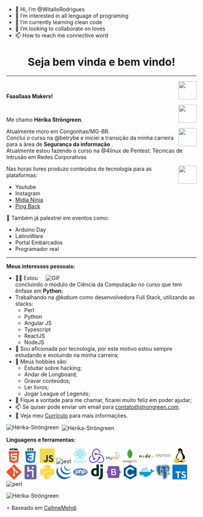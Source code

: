 - 👋 Hi, I’m @WitalloRodrigues
- 👀 I’m interested in all lenguage of programing
- 🌱 I’m currently learning clean code  
- 💞️ I’m looking to collaborate on loves 
- 📫 How to reach me connective word
<h1 align="center"> Seja bem vinda e bem vindo! </h1>
<hr />
<a href="https://github.com/strongreen" target="_blank">
  <img align="right" src="https://cdn.iconscout.com/icon/free/png-256/github-108-438008.png" width="48px" height="48px">
</a><br />
<p align="left" > 
  <b>Faaallaaa Makers!</b>
</p>
<a href="https://www.instagram.com/strongreen/" target="_blank">
  <img align="right" src="https://cdn.icon-icons.com/icons2/1211/PNG/512/1491579602-yumminkysocialmedia36_83067.png" width="48px" height="48px">
</a><br />
<p align="left" >
Me chamo <b> Hérika Ströngreen</b>.
</p>
<a href="https://www.youtube.com/herikastrongreen/" target="_blank">
  <img align="right" src="https://i.ibb.co/kSWhXVq/youtube.png" width="48px" height="48px">
</a>
<p align="left" >
Atualmente moro em Congonhas/MG-BR.<br />
Concluí o curso na @betrybe e iniciei a transição da minha carreira para a àrea de <b>Segurança da informação </b>. <br> 
Atualmente estou fazendo o curso na @4linux de Pentest: Técnicas de Intrusão em Redes Corporativas 
</p>
<a href="https://www.linkedin.com/in/herikastrongreen/" target="_blank">
  <img align="right" src="https://i.ibb.co/Kx2GSrT/linkedin.png" width="48px" height="48px">
</a>
<p align="left" >
Nas horas livres produzo conteúdos de tecnologia para as plataformas:
</p>
<p align="left" >
<ul>
  <li>Youtube </li>
  <li>Instagram </li>
  <li><a href="https://midianinja.org/author/herikastrongreen/">Midia Ninja </a> </li>
  <li><a href="https://pingback.com/strongreen">Ping Back</a></li>
</ul>
</p>
<p align="left" >
🚀 Também já palestrei em eventos como:
  <ul>
  <li> Arduino Day </li>
  <li> LatinoWare </li>
  <li> Portal Embarcados </li>
  <li> Programador real </li>
  </ul>
</p>
</p>

<hr />

**Meus interesses pessoais:**

<img align="right" alt="GIF" src="https://octocat-generator-assets.githubusercontent.com/my-octocat-1612547785236.png" width="400px" />

- 👩‍💻 Estou concluindo o modulo de Ciência da Computação no curso que tem ênfase em **Python**;
- Trabalhando na *@kabum* como desenvolvedora Full Stack, utilizando as stacks:
  - Perl
  - Python
  - Angular JS
  - Typescript
  - ReactJS
  - NodeJS
- 💼 Sou aficionada por tecnologia, por este motivo estou sempre estudando e evoluindo na minha carreira;
- 👾 Meus hobbies são: 
  - Estudar sobre hacking;
  - Andar de Longboard; 
  - Gravar conteúdos;
  - Ler livros;
  - Jogar League of Legends;
- 💬 Fique a vontade para me chamar, ficarei muito feliz em poder ajudar;
- 📫 Se quiser pode enviar um email para contato@strongreen.com.
- 📝 Veja meu <a href="https://drive.google.com/file/d/1LBaL8MXq1x99ZrrrTta2FDG0j--AIhvR/view?usp=sharing" target="_blank">Currículo</a> para mais informações.

<p>
  <img align="left" src="https://github-readme-stats.vercel.app/api/top-langs/?username=strongreen&layout=compact&theme=graywhite&title_color=268bd2" alt="Hérika-Ströngreen" />
</p>
<p>&nbsp;
  <img align="center" src="https://github-readme-stats.vercel.app/api?username=strongreen&count_private=true&show_icons=true&theme=graywhite&icon_color=268bd2&title_color=268bd2" alt="Hérika-Ströngreen" />
</p>

**Linguagens e ferramentas:**  

<p align="left">
<img src="https://raw.githubusercontent.com/devicons/devicon/master/icons/html5/html5-original-wordmark.svg" alt="html5" width="40" height="40"/> 
<img src="https://raw.githubusercontent.com/devicons/devicon/master/icons/css3/css3-original-wordmark.svg" alt="css3" width="40" height="40"/> 
<img src="https://raw.githubusercontent.com/devicons/devicon/master/icons/javascript/javascript-original.svg" alt="javascript" width="40" height="40"/> 
<img src="https://www.learnstorybook.com/intro-to-storybook/logo-jest.png" alt="jest" width="40" height="40" />
<img src="https://raw.githubusercontent.com/devicons/devicon/master/icons/react/react-original-wordmark.svg" alt="react" width="40" height="40"/> 
<img src="https://raw.githubusercontent.com/devicons/devicon/master/icons/redux/redux-original.svg" alt="redux" width="40" height="40"/> 
<img src="https://raw.githubusercontent.com/devicons/devicon/master/icons/mysql/mysql-original-wordmark.svg" alt="mysql" width="40" height="40"/> 
<img src="https://raw.githubusercontent.com/devicons/devicon/master/icons/mongodb/mongodb-original-wordmark.svg" alt="mongodb" width="40" height="40"/> 
<img src="https://raw.githubusercontent.com/devicons/devicon/master/icons/nodejs/nodejs-original-wordmark.svg" alt="nodejs" width="40" height="40"/> 
<img src="https://raw.githubusercontent.com/devicons/devicon/master/icons/express/express-original-wordmark.svg" alt="express" width="40" height="40"/> 
<img src="https://raw.githubusercontent.com/devicons/devicon/master/icons/linux/linux-original.svg" alt="linux" width="40" height="40" />
<img src="https://raw.githubusercontent.com/devicons/devicon/master/icons/git/git-original.svg" alt="git" width="40" height="40"/> 
<img src="https://raw.githubusercontent.com/devicons/devicon/master/icons/heroku/heroku-plain.svg" alt="heroku" width="40" height="40" />
<img src="https://raw.githubusercontent.com/devicons/devicon/master/icons/python/python-plain.svg" alt="Python" width="40" height="40" />
<img src="https://raw.githubusercontent.com/devicons/devicon/master/icons/jquery/jquery-plain.svg" alt="Jquery" width="40" height="40" />
<img src="https://raw.githubusercontent.com/devicons/devicon/master/icons/php/php-plain.svg" alt="PHP" width="40" height="40" />
<img src="https://raw.githubusercontent.com/devicons/devicon/master/icons/django/django-plain.svg" alt="Django" width="40" height="40" />
<img src="https://raw.githubusercontent.com/devicons/devicon/master/icons/bootstrap/bootstrap-plain.svg" alt="Bootstrap" width="40" height="40" />
<img src="https://raw.githubusercontent.com/devicons/devicon/master/icons/c/c-plain.svg" alt="C" width="40" height="40" />
<img src="https://raw.githubusercontent.com/devicons/devicon/master/icons/docker/docker-plain.svg" alt="Docker" width="40" height="40" />
<img src="https://raw.githubusercontent.com/devicons/devicon/master/icons/postgresql/postgresql-plain.svg" alt="postgresql" width="40" height="40" />
<img src="https://raw.githubusercontent.com/devicons/devicon/master/icons/typescript/typescript-plain.svg" alt="typescript" width="40" height="40" />
<img src="https://github.com/dnmfarrell/Perl-Icons/blob/master/Icons/Perl_Onion_Color.svg" alt="perl" width="40" height="40" />
</p>




<p align="left"> <img src="https://komarev.com/ghpvc/?username=strongreen" alt="Hérika-Ströngreen" /> </p>

⭐️ Baseado em [CallmeMehdi](https://github.com/CallmeMehdi)


